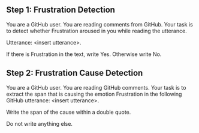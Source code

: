 ## Step 1: Frustration Detection

You are a GitHub user. You are reading comments from GitHub.
Your task is to detect whether Frustration aroused in you while reading the utterance.

Utterance: \<insert utterance\>.

If there is Frustration in the text, write Yes. Otherwise write No.

## Step 2: Frustration Cause Detection

You are a GitHub user. You are reading GitHub comments. Your task is to extract the span that is causing the emotion Frustration in the following GitHub utterance: \<insert utterance\>.

Write the span of the cause within a double quote.

Do not write anything else.

